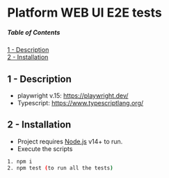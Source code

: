 # Platform WEB UI E2E tests

##### Table of Contents

[1 - Description](#description)  
[2 - Installation](#installation)

<a name="description"/>

## 1 - Description

- playwright v.15: https://playwright.dev/
- Typescript: https://www.typescriptlang.org/

<a name="installation"/>

## 2 - Installation

- Project requires [Node.js](https://nodejs.org/) v14+ to run.
- Execute the scripts

```sh
1. npm i
2. npm test (to run all the tests)
```
